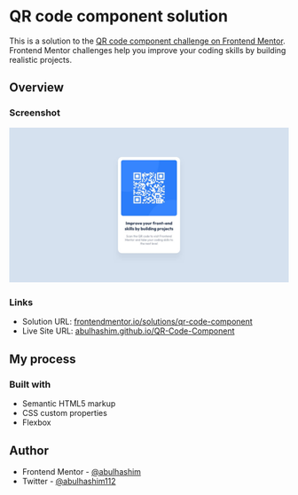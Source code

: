 # QR code component solution

This is a solution to the [QR code component challenge on Frontend Mentor](https://www.frontendmentor.io/challenges/qr-code-component-iux_sIO_H). Frontend Mentor challenges help you improve your coding skills by building realistic projects.

## Overview

### Screenshot

![](images/screenshot.jpg)

### Links

- Solution URL: [frontendmentor.io/solutions/qr-code-component](https://www.frontendmentor.io/solutions/qr-code-component-X-h56h6Up-)
- Live Site URL: [abulhashim.github.io/QR-Code-Component](https://abulhashim.github.io/QR-Code-Component/)

## My process

### Built with

- Semantic HTML5 markup
- CSS custom properties
- Flexbox

## Author

- Frontend Mentor - [@abulhashim](https://www.frontendmentor.io/profile/abulhashim)
- Twitter - [@abulhashim112](https://www.twitter.com/abulhashim112)
